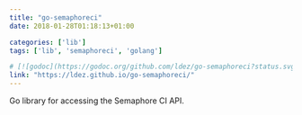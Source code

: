 ```yaml
---
title: "go-semaphoreci"
date: 2018-01-28T01:18:13+01:00

categories: ['lib']
tags: ['lib', 'semaphoreci', 'golang']

# [![godoc](https://godoc.org/github.com/ldez/go-semaphoreci?status.svg)](https://godoc.org/github.com/ldez/go-semaphoreci)
link: "https://ldez.github.io/go-semaphoreci/"
---
```

Go library for accessing the Semaphore CI API.

<!--more-->
